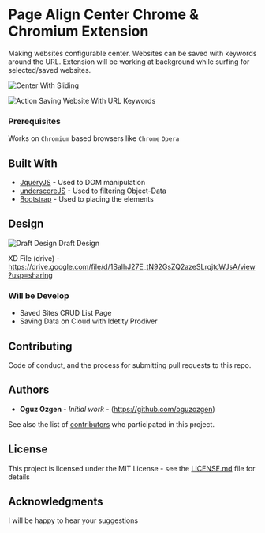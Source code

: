 # Page Align Center Chrome & Chromium Extension

Making websites configurable center.
Websites can be saved with keywords around the URL. 
Extension will be working at background while surfing for selected/saved websites.


![Center With Sliding](https://media.giphy.com/media/gFo5g1FoIbg21U7VcG/giphy.gif)


![Action Saving Website With URL Keywords](https://media.giphy.com/media/SA6nhdz8diiG4sVP9v/giphy.gif)


### Prerequisites
Works on `Chromium` based browsers like 
 `Chrome`
 `Opera`


## Built With

* [JqueryJS](https://blog.jquery.com/2016/09/22/jquery-3-1-1-released/) - Used to DOM manipulation
* [underscoreJS](https://underscorejs.org) - Used to filtering Object-Data
* [Bootstrap](https://getbootstrap.com/docs/3.3/getting-started/) - Used to placing the elements

## Design

![Draft Design](http://i64.tinypic.com/2i6e8u0.png)
Draft Design

XD File (drive) - https://drive.google.com/file/d/1SalhJ27E_tN92GsZQ2azeSLrqjtcWJsA/view?usp=sharing

### Will be Develop
 
* Saved Sites CRUD List Page
* Saving Data on Cloud with Idetity Prodiver



## Contributing

Code of conduct, and the process for submitting pull requests to this repo.


## Authors

* **Oguz Ozgen** - *Initial work* - (https://github.com/oguzozgen)

See also the list of [contributors](https://github.com/your/project/contributors) who participated in this project.

## License

This project is licensed under the MIT License - see the [LICENSE.md](LICENSE.md) file for details

## Acknowledgments

I will be happy to hear your suggestions
